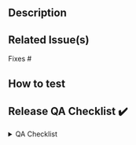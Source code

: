 ## Description

<!-- Describe your changes in detail -->

## Related Issue(s)

<!-- List the issue(s) this PR solves -->

Fixes #

## How to test

<!-- Provide steps to test this PR -->

## Release QA Checklist ✔️

<!-- Please carefully check through the following checklist. & Update it to ☑️ Mark as done-->

<details>
  <summary>QA Checklist </summary>

## [Priority: High] Functional Testing

- [ ] Test all links to make sure they are working correctly
- [ ] Verify that all forms (sales, support, docs feedback)  are functioning properly and data is being captured correctly
- [ ] Check all buttons and calls-to-action to ensure they are leading to the correct pages
- [ ] Ensure that the website is mobile responsive and functions properly on different devices
- [ ] Ensure that page is optimal for Light/Dark Mode. ⇒ Text/Media Changes
  

## [Priority: High] Content Testing

- [ ] Check all website copies for accuracy and spelling/grammar errors
- [ ] Verify that all images and videos are displaying properly
- [ ] Ensure that all downloadable files are working correctly
- [ ] Check that all external links are functioning properly

## [Priority: Medium] Performance Testing

- [ ] Try to use optimal media assets. ([Decision Record - How To](https://github.com/gitpod-io/website/blob/main/docs/adr/0003-optimal-assets-format.md))
- [ ] Test website load times to ensure that the website is loading quickly
- [ ] Verify that the website can handle high traffic volumes without crashing
- [ ] Check that all website functionality is working properly under heavy load
- [ ] Perform cross-browser testing to ensure that the website works properly on all major browsers (Goolge Chrome, Firefox, Edge)

## [Priority: Medium] Accessibility Testing

- [ ] Ensure that the website meets basic accessibility guidelines.
- [ ] Test that users with disabilities can easily navigate and use the website
- [ ] Verify that all website content can be accessed using assistive technologies

By including these key items in your website release QA checklist, you can ensure that your website is fully functional, user-friendly, and meets your business requirements.

## Security Testing

> **Note**:💡 If we are changing something related to cookies or data storing or analytics side.

- [ ] Verify that the website is HTTPS secure and that there are no security vulnerabilities
- [ ] Ensure that all sensitive data is being stored and transmitted securely

  </details>
